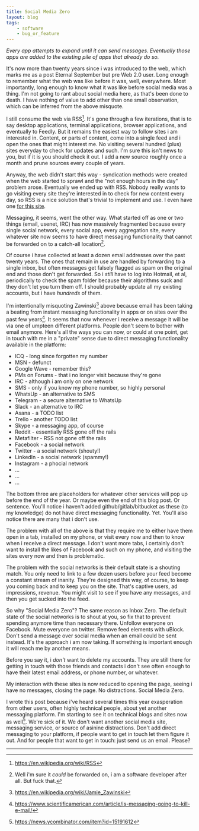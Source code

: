 ```yaml
---
title: Social Media Zero
layout: blog
tags:
    - software
    - bug_or_feature
---
```


*Every app attempts to expand until it can send messages. Eventually those apps are added to the existing pile of apps that already do so.*

It's now more than twenty years since i was introduced to the web, which marks me as a post Eternal September but pre Web 2.0 user. Long enough to remember what the web was like before it was, well, everywhere. Most importantly, long enough to know what it was like before social media was a thing. I'm not going to rant about social media here, as that's been done to death. I have nothing of value to add other than one small observation, which can be inferred from the above misquote.

I still consume the web via RSS[^1]. It's gone through a few iterations, that is to say desktop applications, terminal applications, browser applications, and eventually to Feedly. But it remains the easiest way to follow sites i am interested in. Content, or parts of content, come into a single feed and i open the ones that might interest me. No visiting several hundred (plus) sites everyday to check for updates and such. I'm sure this isn't news to you, but if it is you should check it out. I add a new source roughly once a month and prune sources every couple of years.

Anyway, the web didn't start this way - syndication methods were created when the web started to sprawl and the "not enough hours in the day" problem arose. Eventually we ended up with RSS. Nobody really wants to go visiting every site they're interested in to check for new content every day, so RSS is a nice solution that's trivial to implement and use. I even have one <a href="/feed.xml">for this site</a>.

Messaging, it seems, went the other way. What started off as one or two things (email, usenet, IRC) has now massively fragmented because every single social network, every social app, every aggregation site, every whatever site now seems to have direct messaging functionality that cannot be forwarded on to a catch-all location[^2].

Of course i have collected at least a dozen email addresses over the past twenty years. The ones that remain in use are handled by forwarding to a single inbox, but often messages get falsely flagged as spam on the original end and those don't get forwarded. So i *still* have to log into Hotmail, et al, periodically to check the spam folder because their algorithms suck and they don't let you turn them off. I should probably update all my existing accounts, but i have *hundreds* of them.

I'm intentionally misquoting Zawinski[^3] above because email has been taking a beating from instant messaging functionality in apps or on sites over the past few years[^4]. It seems that now whenever i receive a message it will be via one of umpteen different platforms. People don't seem to bother with email anymore. Here's all the ways you can now, or could at one point, get in touch with me in a "private" sense due to direct messaging functionality available in the platform:

 * ICQ - long since forgotten my number
 * MSN - defunct
 * Google Wave - remember this?
 * PMs on Forums - that i no longer visit because they're gone
 * IRC - although i am only on one network
 * SMS - only if you know my phone number, so highly personal
 * WhatsUp - an alternative to SMS
 * Telegram - a secure alternative to WhatsUp
 * Slack - an alternative to IRC
 * Asana - a TODO list
 * Trello - another TODO list
 * Skype - a messaging app, of course
 * Reddit - essentially RSS gone off the rails
 * Metafilter - RSS not gone off the rails
 * Facebook - a social network
 * Twitter - a social network (shouty!)
 * LinkedIn - a social network (spammy!)
 * Instagram - a phocial network
 * ...
 * ...
 * ...

The bottom three are placeholders for whatever other services will pop up before the end of the year. Or maybe even the end of this blog post. Or sentence. You'll notice i haven't added github/gitlab/bitbucket as these (to my knowledge) do not have direct messaging functionality. Yet. You'll also notice there are many that i don't use.

The problem with all of the above is that they require me to either have them open in a tab, installed on my phone, or visit every now and then to know when i receive a direct message. I don't want more tabs, i certainly don't want to install the likes of Facebook and such on my phone, and visiting the sites every now and then is problematic.

The problem with the social networks is their default state is a shouting match. You only need to link to a few dozen users before your feed become a constant stream of inanity. They're designed this way, of course, to keep you coming back and to keep you on the site. That's captive users, ad impressions, revenue. You might visit to see if you have any messages, and then you get sucked into the feed.

So why "Social Media Zero"? The same reason as Inbox Zero. The default state of the social networks is to shout at you, so fix that to prevent spending anymore time than necessary there. Unfollow everyone on Facebook. Mute everyone on twitter. Remove feed elements with uBlock. Don't send a message over social media when an email could be sent instead. It's the approach i am now taking. If something is important enough it will reach me by another means.

Before you say it, i *don't* want to delete my accounts. They are still there for getting in touch with those friends and contacts i don't see often enough to have their latest email address, or phone number, or whatever.

My interaction with these sites is now reduced to opening the page, seeing i have no messages, closing the page. No distractions. Social Media Zero.

I wrote this post because i've heard several times this year exasperation from other users, often highly technical people, about yet another messaging platform. I'm starting to see it on technical blogs and sites now as well[^5]. We're sick of it. We don't want another social media site, messaging service, or source of asinine distractions. Don't add direct messaging to your platform, if people want to get in touch let them figure it out. And for people that want to get in touch: just send us an email. Please?

<hr />

[^1]: <a href="https://en.wikipedia.org/wiki/RSS">https://en.wikipedia.org/wiki/RSS</a>

[^2]: Well i'm sure it *could* be forwarded on, i am a software developer after all. But fuck that.

[^3]: <a href="https://en.wikipedia.org/wiki/Jamie_Zawinski">https://en.wikipedia.org/wiki/Jamie_Zawinski</a>

[^4]: <a href="https://www.scientificamerican.com/article/is-messaging-going-to-kill-e-mail/">https://www.scientificamerican.com/article/is-messaging-going-to-kill-e-mail/</a>

[^5]: <a href="https://news.ycombinator.com/item?id=15191612">https://news.ycombinator.com/item?id=15191612</a>
